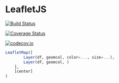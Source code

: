 # LeafletJS

[![Build Status](https://travis-ci.org/yeesian/LeafletJS.jl.svg?branch=master)](https://travis-ci.org/yeesian/LeafletJS.jl)

[![Coverage Status](https://coveralls.io/repos/yeesian/LeafletJS.jl/badge.svg?branch=master&service=github)](https://coveralls.io/github/yeesian/LeafletJS.jl?branch=master)

[![codecov.io](http://codecov.io/github/yeesian/LeafletJS.jl/coverage.svg?branch=master)](http://codecov.io/github/yeesian/LeafletJS.jl?branch=master)

```julia
LeafletMap([
        Layer(df, geomcol, color=..., size=...),
        Layer(df, geomcol, )
    ],
    [center]
)
```